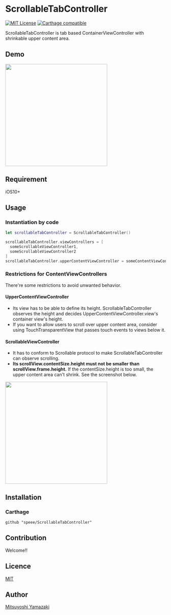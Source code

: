 ScrollableTabController
====

[![MIT License](http://img.shields.io/badge/license-MIT-blue.svg?style=flat)](LICENSE)
[![Carthage compatible](https://img.shields.io/badge/Carthage-compatible-4BC51D.svg?style=flat)](https://github.com/Carthage/Carthage)


ScrollableTabController is tab based ContainerViewController with shrinkable upper content area.


## Demo

<img width=320 src="https://user-images.githubusercontent.com/904354/29101403-f44ec2b6-7cec-11e7-8207-eb11bc2abff7.gif">

## Requirement

iOS10+

## Usage

### Instantiation by code

```swift
let scrollableTabController = ScrollableTabController()

scrollableTabController.viewControllers = [ 
  someScrollableViewController1, 
  someScrollableViewController2
]
scrollableTabController.upperContentViewController = someContentViewController
```

### Restrictions for ContentViewControllers

There're some restrictions to avoid unwanted behavior.

#### UpperContentViewController

- Its view has to be able to define its height. ScrollableTabController observes the height and decides UpperContentViewController.view's container view's height.
- If you want to allow users to scroll over upper content area, consider using TouchTransparentView that passes touch events to views below it.

#### ScrollableViewController

- It has to conform to Scrollable protocol to make ScrollableTabController can observe scrolling.
- **Its scrollView.contentSize.height must not be smaller than scrollView.frame.height.** If the contentSize.height is too small, the upper content area can't shrink. See the screenshot below.

<img width=320 src="https://user-images.githubusercontent.com/904354/29102399-c738c9be-7cf3-11e7-9880-98605319dc7e.gif">

## Installation

### Carthage

```
github "speee/ScrollableTabController"
```

## Contribution

Welcome!!

## Licence

[MIT](https://github.com/tcnksm/tool/blob/master/LICENCE)

## Author

[Mitsuyoshi Yamazaki](https://github.com/mitsuyoshi-yamazaki)

